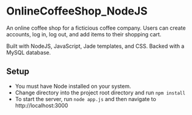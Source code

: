OnlineCoffeeShop_NodeJS
=======================
An online coffee shop for a ficticious coffee company. Users can create accounts, log in, log out, and add items to their shopping cart.

Built with NodeJS, JavaScript, Jade templates, and CSS. Backed with a MySQL database.

Setup
-----
* You must have Node installed on your system.
* Change directory into the project root directory and run `npm install`
* To start the server, run `node app.js` and then navigate to http://localhost:3000
